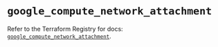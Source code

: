 # `google_compute_network_attachment`

Refer to the Terraform Registry for docs: [`google_compute_network_attachment`](https://registry.terraform.io/providers/hashicorp/google/6.30.0/docs/resources/compute_network_attachment).
